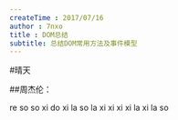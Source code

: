 ```yaml
---
createTime : 2017/07/16
author : 7nxo
title : DOM总结
subtitle: 总结DOM常用方法及事件模型
---
```


#晴天

##周杰伦：

re so so xi do xi la so la xi xi xi xi la xi la so
